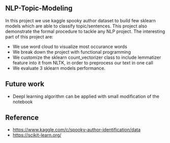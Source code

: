 ## NLP-Topic-Modeling
In this project we use kaggle spooky author dataset to build few sklearn models which are able to classify topic/sentences. This project also demonstrate the formal procedure to tackle any NLP project. 
The interesting part of this project are:
- We use word cloud to visualize most occurance words
- We break down the project with functional programming
- We customize the sklearn count_vectorizer class to include lemmatizer feature into it from NLTK, in order to preprocess our text in one call
- We evaluate 3 sklearn models performance. 

## Future work
- Deepl learning algorithm can be applied with small modification of the notebook

## Reference
- https://www.kaggle.com/c/spooky-author-identification/data
- https://scikit-learn.org/
